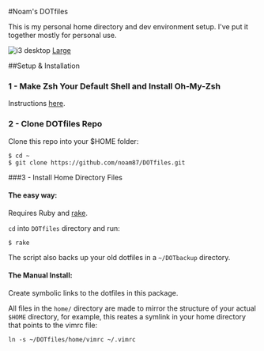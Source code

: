 #Noam's DOTfiles

This is my personal home directory and dev environment setup. I've put it
together mostly for personal use.

![i3 desktop](http://i.imgur.com/E9CenEg.png?1)
[Large](http://i.imgur.com/E9CenEg.png)

##Setup & Installation

### 1 - Make Zsh Your Default Shell and Install Oh-My-Zsh

Instructions [here](https://github.com/robbyrussell/oh-my-zsh).

### 2 - Clone DOTfiles Repo

Clone this repo into your $HOME folder:

    $ cd ~
    $ git clone https://github.com/noam87/DOTfiles.git

###3 - Install Home Directory Files

#### The easy way:

Requires  Ruby and [rake](http://rake.rubyforge.org/).

`cd` into `DOTfiles` directory and run:

    $ rake

The script also backs up your old dotfiles in a `~/DOTbackup` directory.

#### The Manual Install:

Create symbolic links to the dotfiles in this package.

All files in the `home/` directory are made to mirror the structure of
your actual `$HOME` directory, for example, this reates a symlink in your home
directory that points to the vimrc file:

    ln -s ~/DOTfiles/home/vimrc ~/.vimrc

